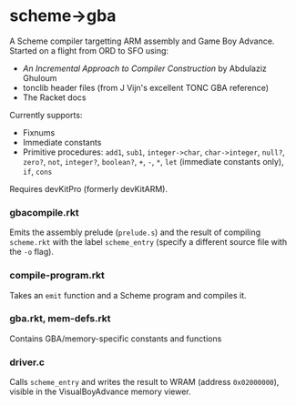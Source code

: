 # scheme->gba

A Scheme compiler targetting ARM assembly and Game Boy Advance. Started on a flight from ORD to SFO using:
* _An Incremental Approach to Compiler Construction_ by Abdulaziz Ghuloum
* tonclib header files (from J Vijn's excellent TONC GBA reference)
* The Racket docs

Currently supports:
* Fixnums
* Immediate constants
* Primitive procedures: `add1`, `sub1`, `integer->char`, `char->integer`, `null?`, `zero?`, `not`, `integer?`, `boolean?`, `+`, `-`, `*`, `let` (immediate constants only), `if`, `cons`

Requires devKitPro (formerly devKitARM).

### gbacompile.rkt

Emits the assembly prelude (`prelude.s`) and the result of compiling `scheme.rkt` with the label `scheme_entry` (specify a different source file with the `-o` flag).

### compile-program.rkt

Takes an `emit` function and a Scheme program and compiles it.

### gba.rkt, mem-defs.rkt

Contains GBA/memory-specific constants and functions

### driver.c

Calls `scheme_entry` and writes the result to WRAM (address `0x02000000`), visible in the VisualBoyAdvance memory viewer.
